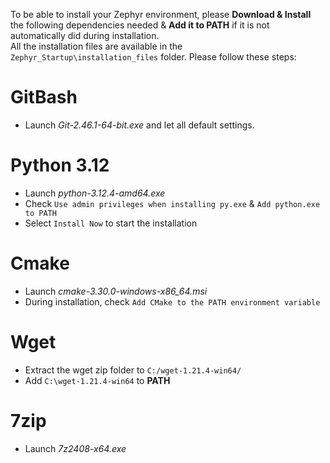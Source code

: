 
To be able to install your Zephyr environment, please **Download & Install** the following dependencies needed & **Add it to PATH** if it is not automatically did during installation.\
All the installation files are available in the `Zephyr_Startup\installation_files` folder. Please follow these steps:


# GitBash
  - Launch *Git-2.46.1-64-bit.exe* and let all default settings.

# Python 3.12
- Launch *python-3.12.4-amd64.exe*
- Check `Use admin privileges when installing py.exe` & `Add python.exe to PATH`
- Select `Install Now` to start the installation

# Cmake
- Launch *cmake-3.30.0-windows-x86_64.msi*
- During installation, check  `Add CMake to the PATH environment variable`

# Wget
- Extract the wget zip folder to `C:/wget-1.21.4-win64/`
- Add `C:\wget-1.21.4-win64` to **PATH**

# 7zip
- Launch *7z2408-x64.exe*

